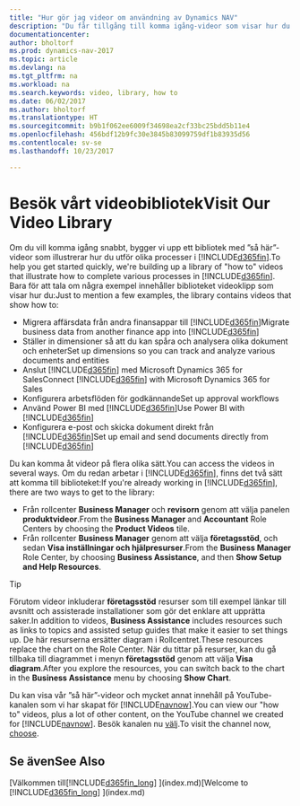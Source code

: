 ```yaml
---
title: "Hur gör jag videor om användning av Dynamics NAV"
description: "Du får tillgång till komma igång-videor som visar hur du utför vanliga uppgifter."
documentationcenter: 
author: bholtorf
ms.prod: dynamics-nav-2017
ms.topic: article
ms.devlang: na
ms.tgt_pltfrm: na
ms.workload: na
ms.search.keywords: video, library, how to
ms.date: 06/02/2017
ms.author: bholtorf
ms.translationtype: HT
ms.sourcegitcommit: b9b1f062ee6009f34698ea2cf33bc25bdd5b11e4
ms.openlocfilehash: 456bdf12b9fc30e3845b83099759df1b83935d56
ms.contentlocale: sv-se
ms.lasthandoff: 10/23/2017

---
```

# <a name="visit-our-video-library"></a><span data-ttu-id="1a92a-103">Besök vårt videobibliotek</span><span class="sxs-lookup"><span data-stu-id="1a92a-103">Visit Our Video Library</span></span>
<span data-ttu-id="1a92a-104">Om du vill komma igång snabbt, bygger vi upp ett bibliotek med ”så här”-videor som illustrerar hur du utför olika processer i [!INCLUDE[d365fin](includes/d365fin_md.md)].</span><span class="sxs-lookup"><span data-stu-id="1a92a-104">To help you get started quickly, we're building up a library of "how to" videos that illustrate how to complete various processes in [!INCLUDE[d365fin](includes/d365fin_md.md)].</span></span> <span data-ttu-id="1a92a-105">Bara för att tala om några exempel innehåller biblioteket videoklipp som visar hur du:</span><span class="sxs-lookup"><span data-stu-id="1a92a-105">Just to mention a few examples, the library contains videos that show how to:</span></span>  

* <span data-ttu-id="1a92a-106">Migrera affärsdata från andra finansappar till [!INCLUDE[d365fin](includes/d365fin_md.md)]</span><span class="sxs-lookup"><span data-stu-id="1a92a-106">Migrate business data from another finance app into [!INCLUDE[d365fin](includes/d365fin_md.md)]</span></span>  
* <span data-ttu-id="1a92a-107">Ställer in dimensioner så att du kan spåra och analysera olika dokument och enheter</span><span class="sxs-lookup"><span data-stu-id="1a92a-107">Set up dimensions so you can track and analyze various documents and entities</span></span>
* <span data-ttu-id="1a92a-108">Anslut [!INCLUDE[d365fin](includes/d365fin_md.md)] med Microsoft Dynamics 365 for Sales</span><span class="sxs-lookup"><span data-stu-id="1a92a-108">Connect [!INCLUDE[d365fin](includes/d365fin_md.md)] with Microsoft Dynamics 365 for Sales</span></span>
* <span data-ttu-id="1a92a-109">Konfigurera arbetsflöden för godkännande</span><span class="sxs-lookup"><span data-stu-id="1a92a-109">Set up approval workflows</span></span>  
* <span data-ttu-id="1a92a-110">Använd Power BI med [!INCLUDE[d365fin](includes/d365fin_md.md)]</span><span class="sxs-lookup"><span data-stu-id="1a92a-110">Use Power BI with [!INCLUDE[d365fin](includes/d365fin_md.md)]</span></span>  
* <span data-ttu-id="1a92a-111">Konfigurera e-post och skicka dokument direkt från [!INCLUDE[d365fin](includes/d365fin_md.md)]</span><span class="sxs-lookup"><span data-stu-id="1a92a-111">Set up email and send documents directly from [!INCLUDE[d365fin](includes/d365fin_md.md)]</span></span>  

<span data-ttu-id="1a92a-112">Du kan komma åt videor på flera olika sätt.</span><span class="sxs-lookup"><span data-stu-id="1a92a-112">You can access the videos in several ways.</span></span> <span data-ttu-id="1a92a-113">Om du redan arbetar i [!INCLUDE[d365fin](includes/d365fin_md.md)], finns det två sätt att komma till biblioteket:</span><span class="sxs-lookup"><span data-stu-id="1a92a-113">If you're already working in [!INCLUDE[d365fin](includes/d365fin_md.md)], there are two ways to get to the library:</span></span>

* <span data-ttu-id="1a92a-114">Från rollcenter **Business Manager** och **revisorn** genom att välja panelen **produktvideor**.</span><span class="sxs-lookup"><span data-stu-id="1a92a-114">From the **Business Manager** and **Accountant** Role Centers by choosing the **Product Videos** tile.</span></span>  
* <span data-ttu-id="1a92a-115">Från rollcenter **Business Manager** genom att välja **företagsstöd**, och sedan **Visa inställningar och hjälpresurser**.</span><span class="sxs-lookup"><span data-stu-id="1a92a-115">From the **Business Manager** Role Center, by choosing **Business Assistance**, and then **Show Setup and Help Resources**.</span></span>  

> [!Tip]  
> <span data-ttu-id="1a92a-116">Förutom videor inkluderar **företagsstöd** resurser som till exempel länkar till avsnitt och assisterade installationer som gör det enklare att upprätta saker.</span><span class="sxs-lookup"><span data-stu-id="1a92a-116">In addition to videos, **Business Assistance** includes resources such as links to topics and assisted setup guides that make it easier to set things up.</span></span> <span data-ttu-id="1a92a-117">De här resurserna ersätter diagram i Rollcentret.</span><span class="sxs-lookup"><span data-stu-id="1a92a-117">These resources replace the chart on the Role Center.</span></span> <span data-ttu-id="1a92a-118">När du tittar på resurser, kan du gå tillbaka till diagrammet i menyn **företagsstöd** genom att välja **Visa diagram**.</span><span class="sxs-lookup"><span data-stu-id="1a92a-118">After you explore the resources, you can switch back to the chart in the **Business Assistance** menu by choosing **Show Chart**.</span></span>  

<span data-ttu-id="1a92a-119">Du kan visa vår ”så här”-videor och mycket annat innehåll på YouTube-kanalen som vi har skapat för [!INCLUDE[navnow](includes/navnow_md.md)].</span><span class="sxs-lookup"><span data-stu-id="1a92a-119">You can view our "how to" videos, plus a lot of other content, on the YouTube channel we created for [!INCLUDE[navnow](includes/navnow_md.md)].</span></span> <span data-ttu-id="1a92a-120">Besök kanalen nu [välj](https://go.microsoft.com/fwlink/?linkid=851533).</span><span class="sxs-lookup"><span data-stu-id="1a92a-120">To visit the channel now, [choose](https://go.microsoft.com/fwlink/?linkid=851533).</span></span>

## <a name="see-also"></a><span data-ttu-id="1a92a-121">Se även</span><span class="sxs-lookup"><span data-stu-id="1a92a-121">See Also</span></span>
<span data-ttu-id="1a92a-122">[Välkommen till[!INCLUDE[d365fin_long](includes/d365fin_long_md.md)] ](index.md)</span><span class="sxs-lookup"><span data-stu-id="1a92a-122">[Welcome to [!INCLUDE[d365fin_long](includes/d365fin_long_md.md)] ](index.md)</span></span>

